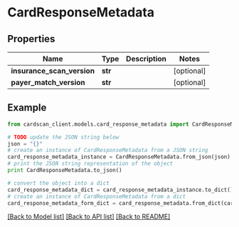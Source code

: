 # CardResponseMetadata


## Properties
Name | Type | Description | Notes
------------ | ------------- | ------------- | -------------
**insurance_scan_version** | **str** |  | [optional] 
**payer_match_version** | **str** |  | [optional] 

## Example

```python
from cardscan_client.models.card_response_metadata import CardResponseMetadata

# TODO update the JSON string below
json = "{}"
# create an instance of CardResponseMetadata from a JSON string
card_response_metadata_instance = CardResponseMetadata.from_json(json)
# print the JSON string representation of the object
print CardResponseMetadata.to_json()

# convert the object into a dict
card_response_metadata_dict = card_response_metadata_instance.to_dict()
# create an instance of CardResponseMetadata from a dict
card_response_metadata_form_dict = card_response_metadata.from_dict(card_response_metadata_dict)
```
[[Back to Model list]](../README.md#documentation-for-models) [[Back to API list]](../README.md#documentation-for-api-endpoints) [[Back to README]](../README.md)


